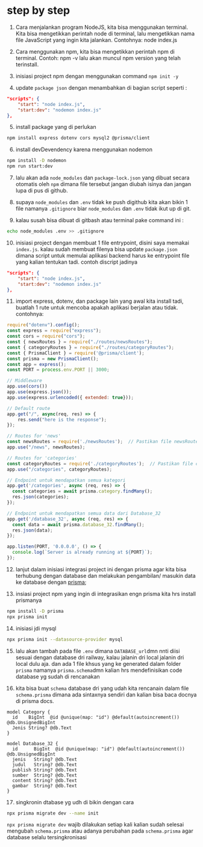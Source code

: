 # step by step 

1. Cara menjalankan program NodeJS, kita bisa menggunakan terminal. Kita bisa mengetikkan perintah node di terminal, lalu mengetikkan nama file JavaScript yang ingin kita jalankan. Contohnya:
node index.js

2. Cara menggunakan npm, kita bisa mengetikkan perintah npm di terminal. Contoh:
npm -v
lalu akan muncul npm version yang telah terinstall.

3. inisiasi project npm dengan menggunakan command `npm init -y`

4. update `package json` dengan menambahkan di bagian script seperti :
```json
"scripts": {
    "start": "node index.js",
    "start:dev": "nodemon index.js"
},
```
5. install package yang di perlukan
```bash 
npm install express dotenv cors mysql2 @prisma/client
```

6. install devDevendency karena menggunakan nodemon
```bash
npm install -D nodemon 
npm run start:dev
```

7. lalu akan ada `node_modules` dan `package-lock.json` yang dibuat secara otomatis oleh `npm` dimana file tersebut jangan diubah isinya dan jangan lupa di pus di github.

8. supaya `node_modules` dan `.env` tidak ke push digithub kita akan bikin 1 file namanya `.gitignore` biar `node_modules` dan `.env` tidak ikut up di git.

9. kalau susah bisa dibuat di gitbash atau terminal pake command ini :
```bash
echo node_modules .env >> .gitignore
```

10. inisiasi project dengan membuat 1 file entrypoint, disini saya memakai `index.js`. kalau sudah membuat filenya bisa update `package.json` dimana script untuk memulai aplikasi backend harus ke entrypoint file yang kalian tentukan tadi. contoh discript jadinya 

```json
"scripts": {
    "start": "node index.js",
    "start:dev": "nodemon index.js"
},
```

11. import express, dotenv, dan package lain yang awal kita install tadi, buatlah 1 rute untuk mencoba apakah aplikasi berjalan atau tidak.
contohnya:
```js
require("dotenv").config();
const express = require("express");
const cors = require("cors");
const { newsRoutes } = require("./routes/newsRoutes");
const { categoryRoutes } = require("./routes/categoryRoutes");
const { PrismaClient } = require('@prisma/client');
const prisma = new PrismaClient();
const app = express();
const PORT = process.env.PORT || 3000;

// Middleware
app.use(cors())
app.use(express.json());
app.use(express.urlencoded({ extended: true}));

// Default route
app.get("/", async(req, res) => {
    res.send("here is the response");
});

// Routes for 'news'
const newsRoutes = require('./newsRoutes');  // Pastikan file newsRoutes.js telah ada
app.use("/news", newsRoutes);

// Routes for 'categories'
const categoryRoutes = require('./categoryRoutes');  // Pastikan file categoryRoutes.js telah ada
app.use("/categories", categoryRoutes);

// Endpoint untuk mendapatkan semua kategori
app.get('/categories', async (req, res) => {
  const categories = await prisma.category.findMany();
  res.json(categories);
});

// Endpoint untuk mendapatkan semua data dari Database_32
app.get('/database_32', async (req, res) => {
  const data = await prisma.database_32.findMany();
  res.json(data);
});

app.listen(PORT, '0.0.0.0', () => {
  console.log(`Server is already running at ${PORT}`);
});
```

12. lanjut dalam inisiasi integrasi project ini dengan prisma agar kita bisa terhubung dengan database dan melakukan pengambilan/ masukin data ke database dengan [prisma](https://prisma.io);

13. insiasi project npm yang ingin di integrasikan engn prisma kita hrs install prismanya 

```bash
npm install -D prisma
npx prisma init
```

14. inisiasi jdi mysql 
```bash
npx prisma init --datasource-provider mysql
```

15. lalu akan tambah pada file `.env` dimana `DATABASE_url`dmn nnti diisi sesuai dengan database dri railway, kalau jalanin dri local jalanin dri local dulu aja. dan ada 1 file khsus yang ke generated dalam folder `prisma` namanya `prisma.schema`dmn kalian hrs mendefinisikan code database yg sudah di rencanakan

16. kita bisa buat `schema` database dri yang udah kita rencanain dalam file `schema.prisma` dimana ada sintaxnya sendiri dan kalian bisa baca docnya di prisma docs.

```
model Category {
  id    BigInt  @id @unique(map: "id") @default(autoincrement()) @db.UnsignedBigInt
  Jenis String? @db.Text
}

model Database_32 {
  id      BigInt  @id @unique(map: "id") @default(autoincrement()) @db.UnsignedBigInt
  jenis   String? @db.Text
  judul   String? @db.Text
  publish String? @db.Text
  sumber  String? @db.Text
  content String? @db.Text
  gambar  String? @db.Text
}
```
17. singkronin dtabase yg udh di bikin dengan cara 

```bash
npx prisma migrate dev --name init
```

`npx prisma migrate dev` wajib dilakukan setiap kali kalian sudah selesai mengubah `schema.prisma` atau adanya perubahan pada `schema.prisma` agar database selalu tersingkronisasi
